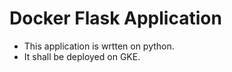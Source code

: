 # Docker Flask Application

- This application is wrtten on python. 
- It shall be deployed on GKE.
